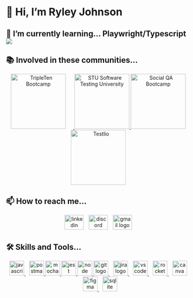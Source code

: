 # 👋 Hi, I’m Ryley Johnson

## 🌱 I’m currently learning... Playwright/Typescript <img src="https://go-skill-icons.vercel.app/api/icons?i=typescript,playwright">

## 📚 Involved in these communities...

<div align="center">
  <a href="https://tripleten.com/qa-engineer/" target="_blank">
    <img src="https://media.licdn.com/dms/image/D4E22AQFRm15pJWpUvQ/feedshare-shrink_800/0/1686771744331?e=2147483647&v=beta&t=F3GNirr1xEZUZdFm29LsNYs0eaNkwT1VgbVxC6jU4Ao" width="150" height="150" alt="TripleTen Bootcamp" style="margin-right: 20px;"/>
  </a>
  <a href="https://www.skool.com/testers/about" target="_blank">
    <img src="https://assets.skool.com/f/2e1eab90e63f4feea70df5d4d6df71cc/e75ca36838de422199f98b55d25aae50933aa72cfee04d60af0dbc0c6f209d91" width="150" height="150" alt="STU Software Testing University" />
  </a>
    <a href="https://thesocialqa.com" target="_blank">
    <img src="https://i.ibb.co/YTb7f6x/photo-2024-11-27-18-52-48.jpg" width="150" height="150" alt="Social QA Bootcamp" />
  </a>
   <a href="https://testlio.com/" target="_blank">
    <img src="https://testlio.com/wp-content/uploads/2022/12/221201_logo_200x200.png" width="150" height="150" alt="Testlio" />
  </a>
</div>

## 📫 How to reach me...

<div align="center">
  <a href="https://www.linkedin.com/in/ryleyj" target="_blank" style="text-decoration: none;">
    <img src="https://raw.githubusercontent.com/maurodesouza/profile-readme-generator/master/src/assets/icons/social/linkedin/default.svg" width="52" height="40" alt="linkedin logo" />
  </a>
  <a href="https://discord.com/users/ryleyj12" target="_blank" style="text-decoration: none; margin-left: 10px;">
    <img src="https://raw.githubusercontent.com/maurodesouza/profile-readme-generator/master/src/assets/icons/social/discord/default.svg" width="52" height="40" alt="discord logo" />
  </a>
  <a href="mailto:ryleyjohnsonemail@gmail.com" style="text-decoration: none; margin-left: 10px;">
    <img src="https://raw.githubusercontent.com/maurodesouza/profile-readme-generator/master/src/assets/icons/social/gmail/default.svg" width="52" height="40" alt="gmail logo" />
  </a>
</div>

## 🛠️ Skills and Tools...

<div align="center">
  <a href="https://www.javascript.com" target="_blank">
    <img src="https://img.shields.io/badge/JavaScript-F7DF1E?logo=javascript&logoColor=black&style=for-the-badge" height="40" alt="javascript logo" />
  </a>
  <a href="https://www.postman.com" target="_blank" style="margin-left: 10px;">
    <img src="https://img.shields.io/badge/Postman-FF6C37?style=for-the-badge&logo=Postman&logoColor=white" height="40" alt="postman logo" />
  </a>
   <a href="https://mochajs.org/" target="_blank">
    <img src="https://img.shields.io/badge/Mocha-8D6748?style=for-the-badge&logo=Mocha&logoColor=white" height="40" alt="mocha logo" />
  </a>
   <a href="https://jestjs.io/" target="_blank">
    <img src="https://img.shields.io/badge/Jest-C21325?style=for-the-badge&logo=jest&logoColor=white" height="40" alt="jest logo" />
  </a>
   <a href="https://nodejs.org/en" target="_blank">
    <img src="https://img.shields.io/badge/Node%20js-339933?style=for-the-badge&logo=nodedotjs&logoColor=white" height="40" alt="node logo" />
  </a>
  <a href="https://git-scm.com/" target="_blank">
    <img src="https://img.shields.io/badge/GIT-E44C30?style=for-the-badge&logo=git&logoColor=white" height="40" alt="git logo" />
  </a>
 
  <a href="https://www.atlassian.com/software/jira" target="_blank" style="margin-left: 10px;">
    <img src="https://img.shields.io/badge/Jira-0052CC?style=for-the-badge&logo=Jira&logoColor=white" height="40" alt="jira logo" />
  </a>
  <a href="https://code.visualstudio.com" target="_blank" style="margin-left: 10px;">
    <img src="https://img.shields.io/badge/Visual_Studio_Code-0078D4?style=for-the-badge&logo=visual%20studio%20code&logoColor=white" height="40" alt="vscode logo" />
  </a>
  <a href="https://rocket.chat" target="_blank" style="margin-left: 10px;">
    <img src="https://skillicons.dev/icons?i=rocket" height="40" alt="rocket logo" />
  </a>
  <a href="https://www.canva.com" target="_blank" style="margin-left: 10px;">
    <img src="https://cdn.jsdelivr.net/gh/devicons/devicon/icons/canva/canva-original.svg" height="40" alt="canva logo" />
  </a>
  <a href="https://www.figma.com" target="_blank" style="margin-left: 10px;">
    <img src="https://cdn.jsdelivr.net/gh/devicons/devicon/icons/figma/figma-original.svg" height="40" alt="figma logo" />
  </a>
  <a href="https://www.sqlite.org" target="_blank" style="margin-left: 10px;">
    <img src="https://cdn.jsdelivr.net/gh/devicons/devicon/icons/sqlite/sqlite-original.svg" height="40" alt="sqlite logo" />
  </a>
</div>

<!---
MRJOHN5ON/MRJOHN5ON is a ✨ special ✨ repository because its `README.md` (this file) appears on your GitHub profile.
You can click the Preview link to take a look at your changes.
--->
